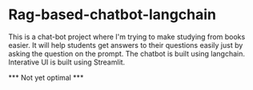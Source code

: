 # Rag-based-chatbot-langchain

This is a chat-bot project where I'm trying to make studying from books easier.
It will help students get answers to their questions easily just by asking the question on the prompt.
The chatbot is built using langchain.
Interative UI is built using Streamlit.

*** Not yet optimal ***
